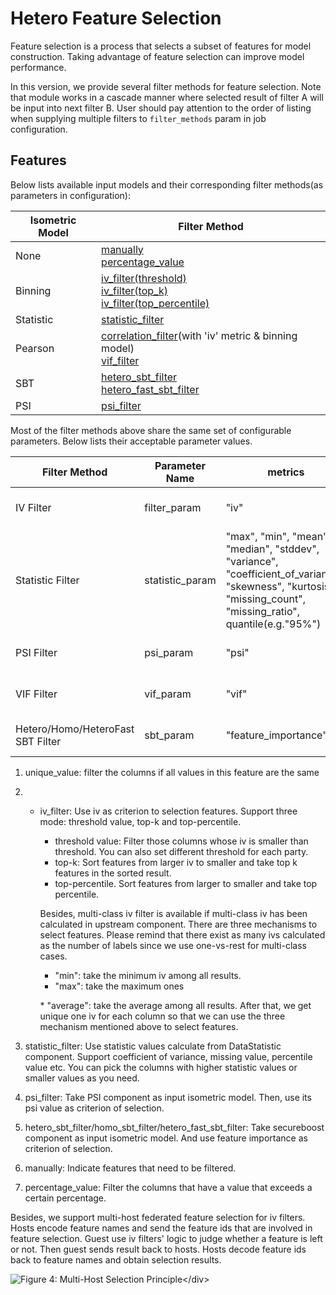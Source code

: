 # Hetero Feature Selection

Feature selection is a process that selects a subset of features for
model construction. Taking advantage of feature selection can improve
model performance.

In this version, we provide several filter methods for feature
selection. Note that module works in a cascade manner where 
selected result of filter A will be input into next filter B. 
User should pay attention to the order of listing when 
supplying multiple filters to `filter_methods` param in job configuration.

## Features

Below lists available input models and their corresponding filter methods(as parameters in configuration):

| Isometric Model 	| Filter Method                                                                                                                                                                                                                                                                                                                                                                                	|
|-----------------	|----------------------------------------------------------------------------------------------------------------------------------------------------------------------------------------------------------------------------------------------------------------------------------------------------------------------------------------------------------------------------------------------	|
| None            	| [manually](../../examples/pipeline/hetero_feature_selection/pipeline-hetero-feature-selection-manually-left.py) <br> [percentage_value](../../examples/pipeline/hetero_feature_selection/pipeline-hetero-feature-selection-percentage-value.py)                                                                                                                                              	|
| Binning         	| [iv_filter(threshold)](../../examples/pipeline/hetero_feature_selection/pipeline-hetero-feature-selection-local-only.py) <br> [iv_filter(top_k)](../../examples/pipeline/hetero_feature_selection/pipeline-hetero-feature-selection-iv-top-k.py) <br> [iv_filter(top_percentile)](../../examples/pipeline/hetero_feature_selection/pipeline-hetero-feature-selection-multiclass-all-case.py) 	|
| Statistic       	| [statistic_filter](../../examples/pipeline/hetero_feature_selection/pipeline-hetero-feature-selection-multi-iso.py)                                                                                                                                                                                                                                                                          	|
| Pearson         	| [correlation_filter](../../examples/pipeline/hetero_feature_selection/pipeline-hetero-feature-selection-pearson.py)(with 'iv' metric & binning model) <br> [vif_filter](../../examples/pipeline/hetero_feature_selection/pipeline-hetero-feature-selection-vif.py)                                                                                                                           	|
| SBT             	| [hetero_sbt_filter](../../examples/pipeline/hetero_feature_selection/pipeline-hetero-feature-selection-multi-iso.py) <br> [hetero_fast_sbt_filter](../../examples/pipeline/hetero_feature_selection/pipeline-hetero-feature-selection-fast-sbt.py)                                                                                                                                        	|
| PSI             	| [psi_filter](../../examples/pipeline/hetero_feature_selection/pipeline-hetero-feature-selection-multi-iso.py)                                                                                                                                                                                                                                                                                	|

Most of the filter methods above share the same set of configurable parameters. 
Below lists their acceptable parameter values.

| Filter Method                     	| Parameter Name  	| metrics                                                                                                                                                        	| filter_type                            	| take_high  	|
|-----------------------------------	|-----------------	|----------------------------------------------------------------------------------------------------------------------------------------------------------------	|----------------------------------------	|------------	|
| IV Filter                         	| filter_param    	| "iv"                                                                                                                                                           	| "threshold", "top_k", "top_percentile" 	| True       	|
| Statistic Filter                  	| statistic_param 	| "max", "min", "mean", "median", "stddev", "variance", "coefficient_of_variance", "skewness", "kurtosis", "missing_count", "missing_ratio", quantile(e.g."95%") 	| "threshold", "top_k", "top_percentile" 	| True/False 	|
| PSI Filter                        	| psi_param       	| "psi"                                                                                                                                                          	| "threshold", "top_k", "top_percentile" 	| False      	|
| VIF Filter                        	| vif_param       	| "vif"                                                                                                                                                          	| "threshold", "top_k", "top_percentile" 	| False      	|
| Hetero/Homo/HeteroFast SBT Filter 	| sbt_param       	| "feature_importance"                                                                                                                                           	| "threshold", "top_k", "top_percentile" 	| True       	|


1.  unique\_value: filter the columns if all values in this feature are
    the same

2.    - iv\_filter: Use iv as criterion to selection features. Support
        three mode: threshold value, top-k and top-percentile.
        
          - threshold value: Filter those columns whose iv is smaller
            than threshold. You can also set different threshold for
            each party.
          - top-k: Sort features from larger iv to smaller and take top
            k features in the sorted result.
          - top-percentile. Sort features from larger to smaller and
            take top percentile.
        
        Besides, multi-class iv filter is available if multi-class iv
        has been calculated in upstream component. There are three
        mechanisms to select features. Please remind that there exist as
        many ivs calculated as the number of labels since we use
        one-vs-rest for multi-class cases.
        
          - "min": take the minimum iv among all results.
          - "max": take the maximum ones
        
        \* "average": take the average among all results. After that, we
        get unique one iv for each column so that we can use the three
        mechanism mentioned above to select features.

3.  statistic\_filter: Use statistic values calculate from DataStatistic
    component. Support coefficient of variance, missing value,
    percentile value etc. You can pick the columns with higher statistic
    values or smaller values as you need.

4.  psi\_filter: Take PSI component as input isometric model. Then, use
    its psi value as criterion of selection.

5.  hetero\_sbt\_filter/homo\_sbt\_filter/hetero\_fast\_sbt\_filter:
    Take secureboost component as input isometric model. And use feature
    importance as criterion of selection.

6.  manually: Indicate features that need to be filtered.

7.  percentage\_value: Filter the columns that have a value that exceeds
    a certain percentage.

Besides, we support multi-host federated feature selection for iv
filters. Hosts encode feature names and send the feature ids that are
involved in feature selection. Guest use iv filters' logic to judge
whether a feature is left or not. Then guest sends result back to hosts.
Hosts decode feature ids back to feature names and obtain selection
results.

![Figure 4: Multi-Host Selection
Principle\</div\>](../images/multi_host_selection.png)


<!-- mkdocs
## Param

::: federatedml.param.feature_selection_param
    rendering:
      heading_level: 3
      show_source: true
      show_root_heading: true
      show_root_toc_entry: false
      show_root_full_path: false
-->
